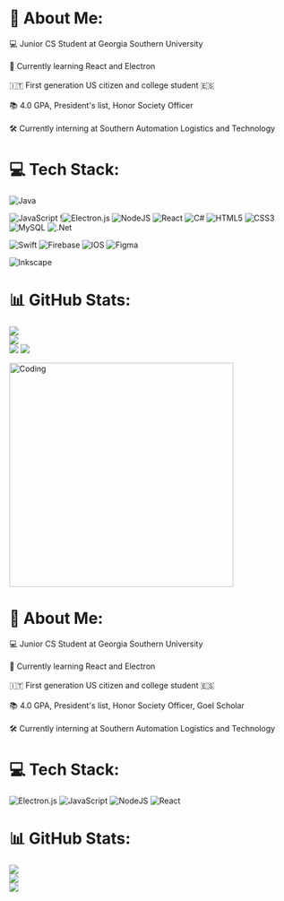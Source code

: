 # 💫 About Me:
💻 Junior CS Student at Georgia Southern University<br><br>🌱 Currently learning React and Electron<br><br>🇮🇹 First generation US citizen and college student 🇪🇸<br><br>📚 4.0 GPA, President's list, Honor Society Officer<br><br>🛠️ Currently interning at Southern Automation Logistics and Technology


# 💻 Tech Stack:
![Java](https://img.shields.io/badge/java-%23ED8B00.svg?style=for-the-badge&logo=java&logoColor=white)

![JavaScript](https://img.shields.io/badge/javascript-%23323330.svg?style=for-the-badge&logo=javascript&logoColor=%23F7DF1E) !![Electron.js](https://img.shields.io/badge/Electron-191970?style=for-the-badge&logo=Electron&logoColor=white) ![NodeJS](https://img.shields.io/badge/node.js-6DA55F?style=for-the-badge&logo=node.js&logoColor=white) ![React](https://img.shields.io/badge/react-%2320232a.svg?style=for-the-badge&logo=react&logoColor=%2361DAFB)
![C#](https://img.shields.io/badge/c%23-%23239120.svg?style=for-the-badge&logo=c-sharp&logoColor=white) 
![HTML5](https://img.shields.io/badge/html5-%23E34F26.svg?style=for-the-badge&logo=html5&logoColor=white) 
![CSS3](https://img.shields.io/badge/css3-%231572B6.svg?style=for-the-badge&logo=css3&logoColor=white)
![MySQL](https://img.shields.io/badge/mysql-%2300f.svg?style=for-the-badge&logo=mysql&logoColor=white)
![.Net](https://img.shields.io/badge/.NET-5C2D91?style=for-the-badge&logo=.net&logoColor=white) 


![Swift](https://img.shields.io/badge/swift-F54A2A?style=for-the-badge&logo=swift&logoColor=white) 
![Firebase](https://img.shields.io/badge/firebase-%23039BE5.svg?style=for-the-badge&logo=firebase) 
![IOS](https://img.shields.io/badge/IOS-%2320232a.svg?style=for-the-badge&logo=apple&logoColor=white) 
![Figma](https://img.shields.io/badge/figma-%23F24E1E.svg?style=for-the-badge&logo=figma&logoColor=white) 


![Inkscape](https://img.shields.io/badge/Inkscape-e0e0e0?style=for-the-badge&logo=inkscape&logoColor=080A13) 	




# 📊 GitHub Stats:
![](https://github-readme-stats.vercel.app/api?username=DanielTroyano&theme=dark&hide_border=false&include_all_commits=false&count_private=false)<br/>
![](https://github-readme-streak-stats.herokuapp.com/?user=DanielTroyano&theme=dark&hide_border=false)<br/>
![](https://github-readme-stats.vercel.app/api/top-langs/?username=DanielTroyano&theme=dark&hide_border=false&include_all_commits=false&count_private=false&layout=compact)
[![](https://visitcount.itsvg.in/api?id=DanielTroyano&icon=4&color=12)](https://visitcount.itsvg.in)


<img align="middle" alt="Coding" width="400" src="https://res.cloudinary.com/practicaldev/image/fetch/s--Lw2qLPol--/c_limit%2Cf_auto%2Cfl_progressive%2Cq_66%2Cw_880/https://dev-to-uploads.s3.amazonaws.com/uploads/articles/wrfyd6sxf6b9p609arjq.gif">



<!-- Proudly created with GPRM ( https://gprm.itsvg.in ) -->


# 💫 About Me:
💻 Junior CS Student at Georgia Southern University<br><br>🌱 Currently learning React and Electron<br><br>🇮🇹 First generation US citizen and college student 🇪🇸<br><br>📚 4.0 GPA, President's list, Honor Society Officer, Goel Scholar<br><br>🛠️ Currently interning at Southern Automation Logistics and Technology


# 💻 Tech Stack:
![Electron.js](https://img.shields.io/badge/Electron-191970?style=for-the-badge&logo=Electron&logoColor=white) ![JavaScript](https://img.shields.io/badge/javascript-%23323330.svg?style=for-the-badge&logo=javascript&logoColor=%23F7DF1E) ![NodeJS](https://img.shields.io/badge/node.js-6DA55F?style=for-the-badge&logo=node.js&logoColor=white) ![React](https://img.shields.io/badge/react-%2320232a.svg?style=for-the-badge&logo=react&logoColor=%2361DAFB)
# 📊 GitHub Stats:
![](https://github-readme-stats.vercel.app/api?username=DanielTroyano&theme=gotham&hide_border=false&include_all_commits=false&count_private=false)<br/>
![](https://github-readme-streak-stats.herokuapp.com/?user=DanielTroyano&theme=gotham&hide_border=false)<br/>
![](https://github-readme-stats.vercel.app/api/top-langs/?username=DanielTroyano&theme=gotham&hide_border=false&include_all_commits=false&count_private=false&layout=compact)

<!-- Proudly created with GPRM ( https://gprm.itsvg.in ) -->


